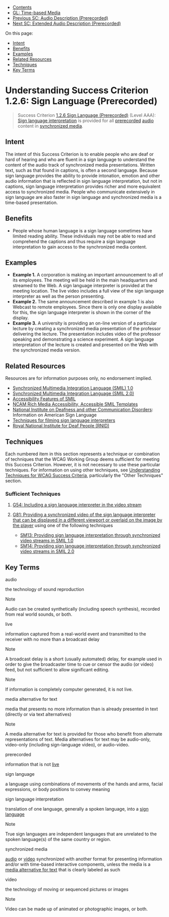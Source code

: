 -   [Contents](. "Table of Contents")
-   [GL: Time-based Media](time-based-media)
-   [Previous SC: Audio Description (Prerecorded)](audio-description-prerecorded)
-   [Next SC: Extended Audio Description (Prerecorded)](extended-audio-description-prerecorded)

On this page:

-   [Intent](#intent)
-   [Benefits](#benefits)
-   [Examples](#examples)
-   [Related Resources](#resources)
-   [Techniques](#techniques)
-   [Key Terms](#key-terms)

Understanding Success Criterion 1.2.6: Sign Language (Prerecorded)
==================================================================

> Success Criterion [1.2.6 Sign Language (Prerecorded)](https://www.w3.org/TR/WCAG21/#sign-language-prerecorded) (Level AAA): [Sign language interpretation](#dfn-sign-language-interpretation) is provided for all [prerecorded](#dfn-prerecorded) [audio](#dfn-audio) content in [synchronized media](#dfn-synchronized-media).

Intent
------

The intent of this Success Criterion is to enable people who are deaf or hard of hearing and who are fluent in a sign language to understand the content of the audio track of synchronized media presentations. Written text, such as that found in captions, is often a second language. Because sign language provides the ability to provide intonation, emotion and other audio information that is reflected in sign language interpretation, but not in captions, sign language interpretation provides richer and more equivalent access to synchronized media. People who communicate extensively in sign language are also faster in sign language and synchronized media is a time-based presentation.

Benefits
--------

-   People whose human language is a sign language sometimes have limited reading ability. These individuals may not be able to read and comprehend the captions and thus require a sign language interpretation to gain access to the synchronized media content.

Examples
--------

-   **Example 1.** A corporation is making an important announcement to all of its employees. The meeting will be held in the main headquarters and streamed to the Web. A sign language interpreter is provided at the meeting location. The live video includes a full view of the sign language interpreter as well as the person presenting.
-   **Example 2.** The same announcement described in example 1 is also Webcast to remote employees. Since there is only one display available for this, the sign language interpreter is shown in the corner of the display.
-   **Example 3.** A university is providing an on-line version of a particular lecture by creating a synchronized media presentation of the professor delivering the lecture. The presentation includes video of the professor speaking and demonstrating a science experiment. A sign language interpretation of the lecture is created and presented on the Web with the synchronized media version.

Related Resources
-----------------

Resources are for information purposes only, no endorsement implied.

-   [Synchronized Multimedia Integration Language (SMIL) 1.0](https://www.w3.org/TR/REC-smil/)
-   [Synchronized Multimedia Integration Language (SMIL 2.0)](https://www.w3.org/TR/SMIL/)
-   [Accessibility Features of SMIL](https://www.w3.org/TR/SMIL-access/)
-   [NCAM Rich Media Accessibility, Accessible SMIL Templates](http://ncam.wgbh.org/invent_build/web_multimedia/accessible-digital-media-guide/guideline-h-multimedia#techH12)
-   [National Institute on Deafness and other Communication Disorders](https://www.nidcd.nih.gov/health/american-sign-language): Information on American Sign Language
-   [Techniques for filming sign language interpreters](http://www.sign-lang.uni-hamburg.de/signingbooks/sbrc/grid/d71/guide12.htm)
-   [Royal National Institute for Deaf People (RNID)](http://www.actiononhearingloss.org.uk/)

Techniques
----------

Each numbered item in this section represents a technique or combination of techniques that the WCAG Working Group deems sufficient for meeting this Success Criterion. However, it is not necessary to use these particular techniques. For information on using other techniques, see [Understanding Techniques for WCAG Success Criteria](understanding-techniques), particularly the "Other Techniques" section.

### Sufficient Techniques

1.  <a href="https://www.w3.org/WAI/WCAG21/Techniques/general/G54" class="general">G54: Including a sign language interpreter in the video stream</a>
2.  <a href="https://www.w3.org/WAI/WCAG21/Techniques/general/G81" class="general">G81: Providing a synchronized video of the sign language interpreter that can be displayed in a different viewport or overlaid on the image by the player</a> using one of the following techniques

    -   <a href="https://www.w3.org/WAI/WCAG21/Techniques/smil/SM13" class="smil">SM13: Providing sign language interpretation through synchronized video streams in SMIL 1.0</a>
    -   <a href="https://www.w3.org/WAI/WCAG21/Techniques/smil/SM14" class="smil">SM14: Providing sign language interpretation through synchronized video streams in SMIL 2.0</a>

Key Terms
---------

audio

the technology of sound reproduction

Note

Audio can be created synthetically (including speech synthesis), recorded from real world sounds, or both.

live

information captured from a real-world event and transmitted to the receiver with no more than a broadcast delay

Note

A broadcast delay is a short (usually automated) delay, for example used in order to give the broadcaster time to cue or censor the audio (or video) feed, but not sufficient to allow significant editing.

Note

If information is completely computer generated, it is not live.

media alternative for text

media that presents no more information than is already presented in text (directly or via text alternatives)

Note

A media alternative for text is provided for those who benefit from alternate representations of text. Media alternatives for text may be audio-only, video-only (including sign-language video), or audio-video.

prerecorded

information that is not [live](#dfn-live)

sign language

a language using combinations of movements of the hands and arms, facial expressions, or body positions to convey meaning

sign language interpretation

translation of one language, generally a spoken language, into a [sign language](#dfn-sign-language)

Note

True sign languages are independent languages that are unrelated to the spoken language(s) of the same country or region.

synchronized media

[audio](#dfn-audio) or [video](#dfn-video) synchronized with another format for presenting information and/or with time-based interactive components, unless the media is a [media alternative for text](#dfn-media-alternative-for-text) that is clearly labeled as such

video

the technology of moving or sequenced pictures or images

Note

Video can be made up of animated or photographic images, or both.
